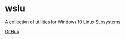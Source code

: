 # wslu

A collection of utilities for Windows 10 Linux Subsystems

[GitHub](https://github.com/wslutilities/wslu)
